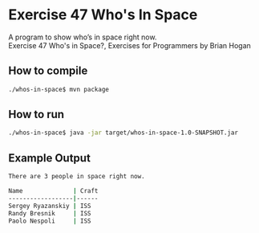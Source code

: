 # Exercise 47 Who's In Space

A program to show who’s in space right now.  
Exercise 47 Who's in Space?, Exercises for Programmers by Brian Hogan

## How to compile

```bash
./whos-in-space$ mvn package
```

## How to run

```bash
./whos-in-space$ java -jar target/whos-in-space-1.0-SNAPSHOT.jar
```

## Example Output

```bash
There are 3 people in space right now.

Name              | Craft
------------------|------
Sergey Ryazanskiy | ISS 
Randy Bresnik     | ISS 
Paolo Nespoli     | ISS 
```
